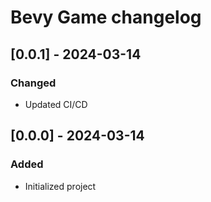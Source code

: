 # Bevy Game changelog

## [0.0.1] - 2024-03-14

### Changed

- Updated CI/CD

## [0.0.0] - 2024-03-14

### Added

- Initialized project

